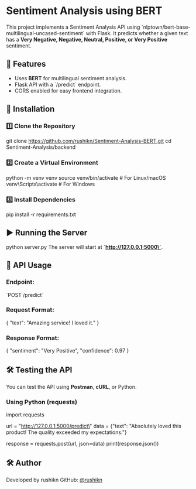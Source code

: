 # Sentiment Analysis using BERT

This project implements a Sentiment Analysis API using \`nlptown/bert-base-multilingual-uncased-sentiment\` with Flask. It predicts whether a given text has a **Very Negative, Negative, Neutral, Positive, or Very Positive** sentiment.


## 🚀 Features
- Uses **BERT** for multilingual sentiment analysis.
- Flask API with a \`/predict\` endpoint.
- CORS enabled for easy frontend integration.


## 📌 Installation

### **1️⃣ Clone the Repository**
git clone https://github.com/rushikn/Sentiment-Analysis-BERT.git
cd Sentiment-Analysis/backend

### **2️⃣ Create a Virtual Environment**
python -m venv venv
source venv/bin/activate  # For Linux/macOS
venv\Scripts\activate      # For Windows

### **3️⃣ Install Dependencies**
pip install -r requirements.txt


## ▶️ Running the Server
python server.py
The server will start at **\`http://127.0.0.1:5000\`**.


## 📡 API Usage

### **Endpoint:**  
\`POST /predict\`

### **Request Format:**
{
  \"text\": \"Amazing service! I loved it.\"
}

### **Response Format:**
{
  \"sentiment\": \"Very Positive\",
  \"confidence\": 0.97
}


## 🛠 Testing the API

You can test the API using **Postman**, **cURL**, or Python.

### **Using Python (requests)**
import requests

url = \"http://127.0.0.1:5000/predict\"
data = {\"text\": \"Absolutely loved this product! The quality exceeded my expectations.\"}

response = requests.post(url, json=data)
print(response.json())
## 🛠 Author
Developed by rushikn 
GitHub: [@rushikn](https://github.com/rushikn)
